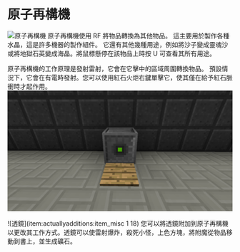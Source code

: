 # 原子再構機

![原子再構機](item:actuallyadditions:block\_atomic\_reconstructor)
原子再構機使用 RF 將物品轉換為其他物品。
這主要用於製作各種水晶，這是許多機器的製作組件。
它還有其他幾種用途，例如將沙子變成靈魂沙或將地獄石英變成海晶。將鼠標懸停在該物品上時按 U 可查看其所有用途。

原子再構機的工作原理是發射雷射，它會在它擊中的區域周圍轉換物品。
預設情況下，它會在有電時發射。您可以使用紅石火炬右鍵單擊它，使其僅在給予紅石脈衝時才起作用。
![這是一個很好的自動化設置，因為壓力板會觸發它，當雷射碰到壓力板時會停止](atomic_reconstructor.png)

![透鏡](item:actuallyadditions:item_misc 1 18)
您可以將透鏡附加到原子再構機以更改其工作方式。透鏡可以使雷射爆炸，殺死小怪，上色方塊，將附魔從物品移動到書上，並生成礦石。
